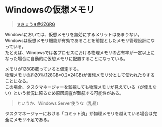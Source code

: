 # Windowsの仮想メモリ

> [✞きょう✞@2ZGRG](https://twitter.com/2ZGRG/status/1583990609433358336)

Windowsにおいては、仮想メモリを無効にするメリットはあまりない。  
Windowsは仮想メモリ機能が有効であることを前提としたメモリ管理設計になっている。  
たとえば、Windowsでは各プロセスにおける物理メモリの占有率が一定以上になった場合に自動的に仮想メモリに配置することになっている。  

メモリが128GB載っていると仮定する。  
物理メモリの約20%(128GB*0.2=24GB)が仮想メモリ分として使われたりすることになる。  
この場合、タスクマネージャーを監視しても物理メモリが見えている（が使えない）という状況に陥るため原因調査が難航する可能性がある。

> というか、Windows Server使うな（乱暴）

タスクマネージャーにおける「コミット済」が物理メモリを越えている場合は完全にメモリ不足である。
